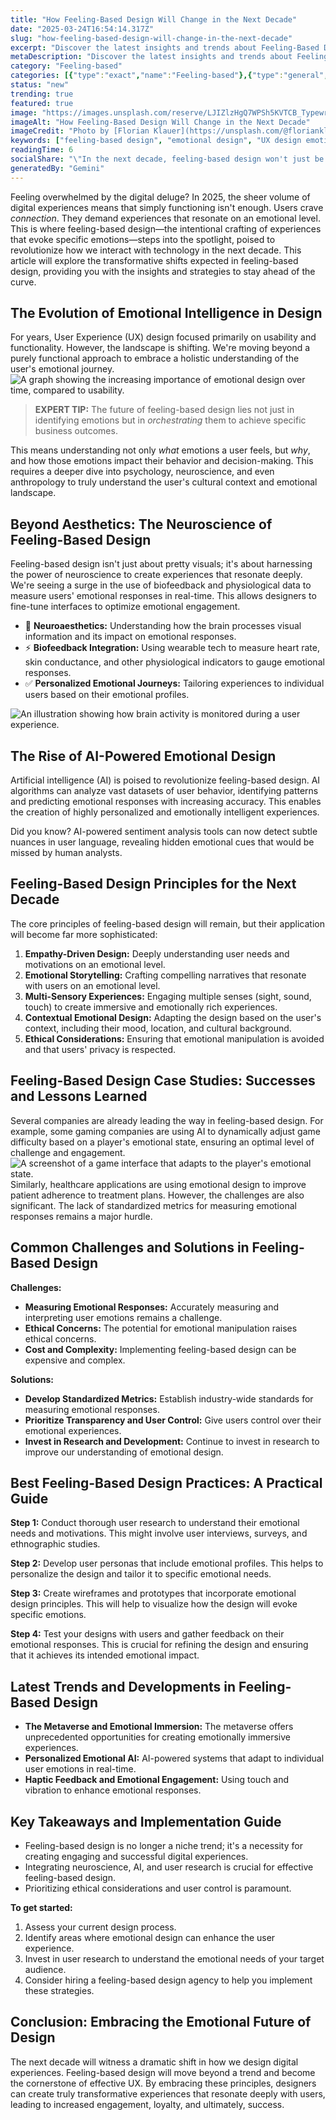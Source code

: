```yaml
---
title: "How Feeling-Based Design Will Change in the Next Decade"
date: "2025-03-24T16:54:14.317Z"
slug: "how-feeling-based-design-will-change-in-the-next-decade"
excerpt: "Discover the latest insights and trends about Feeling-Based Design. This comprehensive guide covers everything you need to know about Feeling-Based Design in 2025."
metaDescription: "Discover the latest insights and trends about Feeling-Based Design. This comprehensive guide covers everything you need to know about Feeling-Based Design ..."
category: "Feeling-based"
categories: [{"type":"exact","name":"Feeling-based"},{"type":"general","name":"User Experience"},{"type":"medium","name":"Interaction Design"},{"type":"specific","name":"UX Research"},{"type":"niche","name":"Emotional Response"}]
status: "new"
trending: true
featured: true
image: "https://images.unsplash.com/reserve/LJIZlzHgQ7WPSh5KVTCB_Typewriter.jpg?q=85&w=1200&fit=max&fm=webp&auto=compress"
imageAlt: "How Feeling-Based Design Will Change in the Next Decade"
imageCredit: "Photo by [Florian Klauer](https://unsplash.com/@florianklauer) on Unsplash"
keywords: ["feeling-based design", "emotional design", "UX design emotions", "design for feelings", "human-centered design emotions", "feeling-based design principles", "best feeling-based design practices", "how to use feeling-based design", "feeling-based design case studies", "hire feeling-based design agency"]
readingTime: 6
socialShare: "\"In the next decade, feeling-based design won't just be about good UX; it will be about crafting emotional symphonies that resonate deeply with users.\""
generatedBy: "Gemini"
---
```




Feeling overwhelmed by the digital deluge?  In 2025, the sheer volume of digital experiences means that simply functioning isn't enough.  Users crave *connection*. They demand experiences that resonate on an emotional level.  This is where feeling-based design—the intentional crafting of experiences that evoke specific emotions—steps into the spotlight, poised to revolutionize how we interact with technology in the next decade. This article will explore the transformative shifts expected in feeling-based design, providing you with the insights and strategies to stay ahead of the curve.

## The Evolution of Emotional Intelligence in Design

For years, User Experience (UX) design focused primarily on usability and functionality.  However, the landscape is shifting.  We're moving beyond a purely functional approach to embrace a holistic understanding of the user's emotional journey.  ![A graph showing the increasing importance of emotional design over time, compared to usability.](https://images.unsplash.com/photo-1451187580459-43490279c0fa?q=85&w=1200&fit=max&fm=webp&auto=compress)

> **EXPERT TIP:**  The future of feeling-based design lies not just in identifying emotions but in *orchestrating* them to achieve specific business outcomes.

This means understanding not only *what* emotions a user feels, but *why*, and how those emotions impact their behavior and decision-making. This requires a deeper dive into psychology, neuroscience, and even anthropology to truly understand the user's cultural context and emotional landscape.

##  Beyond Aesthetics:  The Neuroscience of Feeling-Based Design

Feeling-based design isn't just about pretty visuals; it's about harnessing the power of neuroscience to create experiences that resonate deeply.  We're seeing a surge in the use of biofeedback and physiological data to measure users' emotional responses in real-time.  This allows designers to fine-tune interfaces to optimize emotional engagement.

*  🔑 **Neuroaesthetics:**  Understanding how the brain processes visual information and its impact on emotional responses.
*  ⚡ **Biofeedback Integration:**  Using wearable tech to measure heart rate, skin conductance, and other physiological indicators to gauge emotional responses.
*  ✅ **Personalized Emotional Journeys:**  Tailoring experiences to individual users based on their emotional profiles.

![An illustration showing how brain activity is monitored during a user experience.](https://images.unsplash.com/photo-1484417894907-623942c8ee29?q=85&w=1200&fit=max&fm=webp&auto=compress)

##  The Rise of AI-Powered Emotional Design

Artificial intelligence (AI) is poised to revolutionize feeling-based design.  AI algorithms can analyze vast datasets of user behavior, identifying patterns and predicting emotional responses with increasing accuracy.  This enables the creation of highly personalized and emotionally intelligent experiences.

Did you know?  AI-powered sentiment analysis tools can now detect subtle nuances in user language, revealing hidden emotional cues that would be missed by human analysts.

##  Feeling-Based Design Principles for the Next Decade

The core principles of feeling-based design will remain, but their application will become far more sophisticated:

1. **Empathy-Driven Design:** Deeply understanding user needs and motivations on an emotional level.
2. **Emotional Storytelling:** Crafting compelling narratives that resonate with users on an emotional level.
3. **Multi-Sensory Experiences:** Engaging multiple senses (sight, sound, touch) to create immersive and emotionally rich experiences.
4. **Contextual Emotional Design:**  Adapting the design based on the user's context, including their mood, location, and cultural background.
5. **Ethical Considerations:**  Ensuring that emotional manipulation is avoided and that users' privacy is respected.

##  Feeling-Based Design Case Studies:  Successes and Lessons Learned

Several companies are already leading the way in feeling-based design.  For example, some gaming companies are using AI to dynamically adjust game difficulty based on a player's emotional state, ensuring an optimal level of challenge and engagement. ![A screenshot of a game interface that adapts to the player's emotional state.](https://images.unsplash.com/photo-1517976487492-5750f3195933?q=85&w=1200&fit=max&fm=webp&auto=compress)  Similarly, healthcare applications are using emotional design to improve patient adherence to treatment plans.  However, the challenges are also significant.  The lack of standardized metrics for measuring emotional responses remains a major hurdle.

##  Common Challenges and Solutions in Feeling-Based Design

**Challenges:**

* **Measuring Emotional Responses:**  Accurately measuring and interpreting user emotions remains a challenge.
* **Ethical Concerns:**  The potential for emotional manipulation raises ethical concerns.
* **Cost and Complexity:**  Implementing feeling-based design can be expensive and complex.

**Solutions:**

* **Develop Standardized Metrics:**  Establish industry-wide standards for measuring emotional responses.
* **Prioritize Transparency and User Control:**  Give users control over their emotional experiences.
* **Invest in Research and Development:**  Continue to invest in research to improve our understanding of emotional design.

##  Best Feeling-Based Design Practices: A Practical Guide

**Step 1:** Conduct thorough user research to understand their emotional needs and motivations.  This might involve user interviews, surveys, and ethnographic studies.

**Step 2:**  Develop user personas that include emotional profiles.  This helps to personalize the design and tailor it to specific emotional needs.

**Step 3:**  Create wireframes and prototypes that incorporate emotional design principles.  This will help to visualize how the design will evoke specific emotions.

**Step 4:**  Test your designs with users and gather feedback on their emotional responses.  This is crucial for refining the design and ensuring that it achieves its intended emotional impact.



##  Latest Trends and Developments in Feeling-Based Design

* **The Metaverse and Emotional Immersion:**  The metaverse offers unprecedented opportunities for creating emotionally immersive experiences.
* **Personalized Emotional AI:**  AI-powered systems that adapt to individual user emotions in real-time.
* **Haptic Feedback and Emotional Engagement:**  Using touch and vibration to enhance emotional responses.

## Key Takeaways and Implementation Guide

* Feeling-based design is no longer a niche trend; it's a necessity for creating engaging and successful digital experiences.
*  Integrating neuroscience, AI, and user research is crucial for effective feeling-based design.
*  Prioritizing ethical considerations and user control is paramount.

**To get started:**

1.  Assess your current design process.
2.  Identify areas where emotional design can enhance the user experience.
3.  Invest in user research to understand the emotional needs of your target audience.
4.  Consider hiring a feeling-based design agency to help you implement these strategies.

## Conclusion: Embracing the Emotional Future of Design

The next decade will witness a dramatic shift in how we design digital experiences.  Feeling-based design will move beyond a trend and become the cornerstone of effective UX. By embracing these principles, designers can create truly transformative experiences that resonate deeply with users, leading to increased engagement, loyalty, and ultimately, success.

